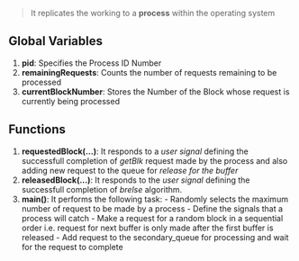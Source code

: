 > It replicates the working to a **process** within the operating system

## Global Variables
1. **pid**: Specifies the Process ID Number 
2. **remainingRequests**: Counts the number of requests remaining to be processed
3. **currentBlockNumber**: Stores the Number of the Block whose request is currently being processed

## Functions
1. **requestedBlock(...)**: It responds to a *user signal* defining the successfull completion of *getBlk* request made by the process and also adding new request to the queue for *release for the buffer*
2. **releasedBlock(...)**: It responds to the *user signal* defining the successfull completion of *brelse* algorithm.
3. **main()**: It performs the following task:
            - Randomly selects the maximum number of request to be made by a process
            - Define the signals that a process will catch
            - Make a request for a random block in a sequential order i.e. request for next buffer is only made after the first buffer is released
            - Add request to the secondary_queue for processing and wait for the request to complete
